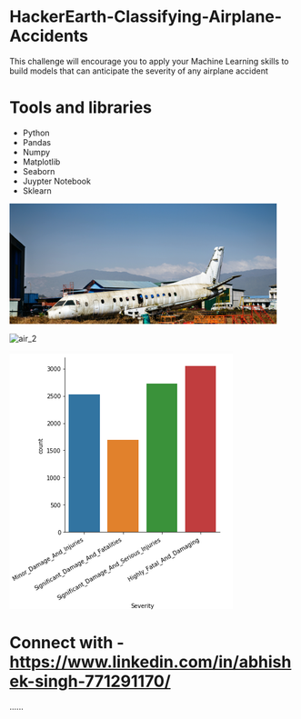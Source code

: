 # HackerEarth-Classifying-Airplane-Accidents
 This challenge will encourage you to apply your Machine Learning skills to build models that can anticipate the severity of any airplane accident
 
 # Tools and libraries
 + Python
 + Pandas 
 + Numpy
 + Matplotlib
 + Seaborn 
 + Juypter Notebook
 + Sklearn
 
 ![air_1](images/air_1.png)
 
  
 ![air_2](images/air_2)

 
 ![air_3](images/air_3.png)
 
 

 
 
 # Connect with -  https://www.linkedin.com/in/abhishek-singh-771291170/





......
